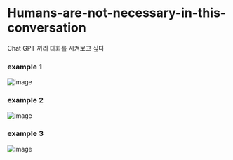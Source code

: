 # Humans-are-not-necessary-in-this-conversation
Chat GPT 끼리 대화를 시켜보고 싶다


### example 1
![image](https://user-images.githubusercontent.com/10369528/222767853-39178760-0a08-4c19-b10b-5850d353deea.png)


### example 2 
![image](https://user-images.githubusercontent.com/10369528/222768544-14216e59-b16d-42cb-8f48-6f22755151d7.png)

### example 3 
![image](https://user-images.githubusercontent.com/10369528/222769755-f62f0c8c-e0d2-4353-a787-e86a20c3aa8c.png)
